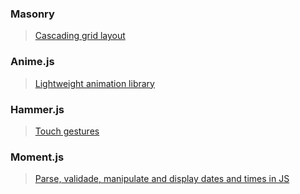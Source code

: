 
### Masonry
> [Cascading grid layout](https://masonry.desandro.com/)
### Anime.js
> [Lightweight animation library](https://animejs.com/)
### Hammer.js
> [Touch gestures](https://hammerjs.github.io/)
### Moment.js
> [Parse, validade, manipulate and display dates and times in JS](https://momentjs.com/)
###